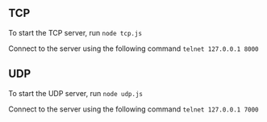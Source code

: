 ## TCP
To start the TCP server, run `node tcp.js`

Connect to the server using the following command `telnet 127.0.0.1 8000`

## UDP
To start the UDP server, run `node udp.js`

Connect to the server using the following command `telnet 127.0.0.1 7000`

